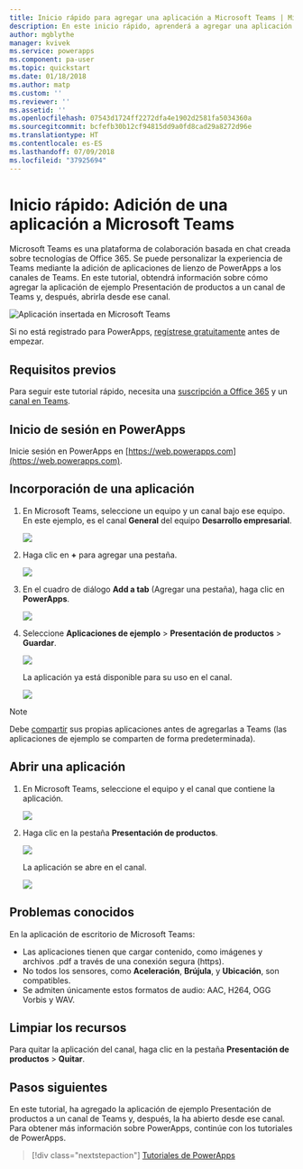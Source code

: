 ```yaml
---
title: Inicio rápido para agregar una aplicación a Microsoft Teams | Microsoft Docs
description: En este inicio rápido, aprenderá a agregar una aplicación a un canal de Microsoft Teams para que los usuarios con los que se ha compartido la puedan abrir desde dentro de ese canal.
author: mgblythe
manager: kvivek
ms.service: powerapps
ms.component: pa-user
ms.topic: quickstart
ms.date: 01/18/2018
ms.author: matp
ms.custom: ''
ms.reviewer: ''
ms.assetid: ''
ms.openlocfilehash: 07543d1724ff2272dfa4e1902d2581fa5034360a
ms.sourcegitcommit: bcfefb30b12cf94815dd9a0fd8cad29a8272d96e
ms.translationtype: HT
ms.contentlocale: es-ES
ms.lasthandoff: 07/09/2018
ms.locfileid: "37925694"
---
```

# <a name="quickstart-add-an-app-to-microsoft-teams"></a>Inicio rápido: Adición de una aplicación a Microsoft Teams

Microsoft Teams es una plataforma de colaboración basada en chat creada sobre tecnologías de Office 365. Se puede personalizar la experiencia de Teams mediante la adición de aplicaciones de lienzo de PowerApps a los canales de Teams. En este tutorial, obtendrá información sobre cómo agregar la aplicación de ejemplo Presentación de productos a un canal de Teams y, después, abrirla desde ese canal. 

![Aplicación insertada en Microsoft Teams](./media/open-app-embedded-in-teams/embedded-app.png)

Si no está registrado para PowerApps, [regístrese gratuitamente](https://web.powerapps.com/signup?redirect=marketing&email=) antes de empezar.

## <a name="prerequisites"></a>Requisitos previos

Para seguir este tutorial rápido, necesita una [suscripción a Office 365](https://signup.microsoft.com/Signup?OfferId=467eab54-127b-42d3-b046-3844b860bebf&dl=O365_BUSINESS_PREMIUM&ali=1) y un [canal en Teams](https://www.youtube.com/watch?v=he2f1quaR7M).

## <a name="sign-in-to-powerapps"></a>Inicio de sesión en PowerApps

Inicie sesión en PowerApps en [https://web.powerapps.com](https://web.powerapps.com).

## <a name="add-an-app"></a>Incorporación de una aplicación

1. En Microsoft Teams, seleccione un equipo y un canal bajo ese equipo. En este ejemplo, es el canal **General** del equipo **Desarrollo empresarial**.

    ![](./media/open-app-embedded-in-teams/teams-select-channel.png)

2. Haga clic en **+** para agregar una pestaña.

    ![](./media/open-app-embedded-in-teams/teams-add-tab.png)

3. En el cuadro de diálogo **Add a tab** (Agregar una pestaña), haga clic en **PowerApps**.

    ![](./media/open-app-embedded-in-teams/add-a-tab.png)

4. Seleccione **Aplicaciones de ejemplo** > **Presentación de productos** > **Guardar**.

    ![](./media/open-app-embedded-in-teams/select-an-app.png)

    La aplicación ya está disponible para su uso en el canal.

    ![](./media/open-app-embedded-in-teams/app-in-channel.png)

> [!NOTE]
> Debe [compartir](../maker/canvas-apps/share-app.md) sus propias aplicaciones antes de agregarlas a Teams (las aplicaciones de ejemplo se comparten de forma predeterminada).

## <a name="open-an-app"></a>Abrir una aplicación

1. En Microsoft Teams, seleccione el equipo y el canal que contiene la aplicación.

    ![](./media/open-app-embedded-in-teams/teams-select-channel.png)

2. Haga clic en la pestaña **Presentación de productos**.

    ![](./media/open-app-embedded-in-teams/open-tab.png)

    La aplicación se abre en el canal.

    ![](./media/open-app-embedded-in-teams/app-in-channel.png)

## <a name="known-issues"></a>Problemas conocidos

En la aplicación de escritorio de Microsoft Teams:

* Las aplicaciones tienen que cargar contenido, como imágenes y archivos .pdf a través de una conexión segura (https).
* No todos los sensores, como **Aceleración**, **Brújula**, y **Ubicación**, son compatibles.
* Se admiten únicamente estos formatos de audio: AAC, H264, OGG Vorbis y WAV.

## <a name="clean-up-resources"></a>Limpiar los recursos

Para quitar la aplicación del canal, haga clic en la pestaña **Presentación de productos** > **Quitar**.

## <a name="next-steps"></a>Pasos siguientes

En este tutorial, ha agregado la aplicación de ejemplo Presentación de productos a un canal de Teams y, después, la ha abierto desde ese canal. Para obtener más información sobre PowerApps, continúe con los tutoriales de PowerApps.

> [!div class="nextstepaction"]
> [Tutoriales de PowerApps](../maker/canvas-apps/get-started-create-from-blank.md)
